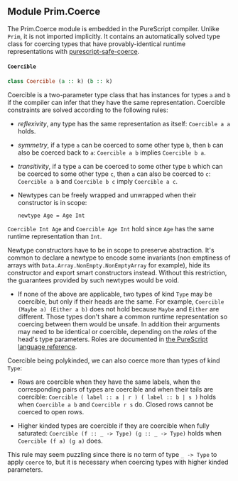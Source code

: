 ## Module Prim.Coerce

The Prim.Coerce module is embedded in the PureScript compiler. Unlike `Prim`, it is not imported implicitly. It contains an automatically solved type class for coercing types that have provably-identical runtime representations with [purescript-safe-coerce](https://pursuit.purescript.org/packages/purescript-safe-coerce).
#### `Coercible`

``` purescript
class Coercible (a :: k) (b :: k) 
```

Coercible is a two-parameter type class that has instances for types `a`
and `b` if the compiler can infer that they have the same representation.
Coercible constraints are solved according to the following rules:

* _reflexivity_, any type has the same representation as itself:
`Coercible a a` holds.

* _symmetry_, if a type `a` can be coerced to some other type `b`, then `b`
can also be coerced back to `a`: `Coercible a b` implies `Coercible b a`.

* _transitivity_, if a type `a` can be coerced to some other type `b` which
can be coerced to some other type `c`, then `a` can also be coerced to `c`:
`Coercible a b` and `Coercible b c` imply `Coercible a c`.

* Newtypes can be freely wrapped and unwrapped when their constructor is
in scope:

      newtype Age = Age Int

`Coercible Int Age` and `Coercible Age Int` hold since `Age` has the same
runtime representation than `Int`.

Newtype constructors have to be in scope to preserve abstraction. It's
common to declare a newtype to encode some invariants (non emptiness of
arrays with `Data.Array.NonEmpty.NonEmptyArray` for example), hide its
constructor and export smart constructors instead. Without this restriction,
the guarantees provided by such newtypes would be void.

* If none of the above are applicable, two types of kind `Type` may be
coercible, but only if their heads are the same. For example,
`Coercible (Maybe a) (Either a b)` does not hold because `Maybe` and
`Either` are different. Those types don't share a common runtime
representation so coercing between them would be unsafe. In addition their
arguments may need to be identical or coercible, depending on the _roles_
of the head's type parameters. Roles are documented in [the PureScript
language reference](https://github.com/purescript/documentation/blob/master/language/Roles.md).

Coercible being polykinded, we can also coerce more than types of kind `Type`:

* Rows are coercible when they have the same labels, when the corresponding
pairs of types are coercible and when their tails are coercible:
`Coercible ( label :: a | r ) ( label :: b | s )` holds when
`Coercible a b` and `Coercible r s` do. Closed rows cannot be coerced to
open rows.

* Higher kinded types are coercible if they are coercible when fully
saturated: `Coercible (f :: _ -> Type) (g :: _ -> Type)` holds when
`Coercible (f a) (g a)` does.

This rule may seem puzzling since there is no term of type `_ -> Type` to
apply `coerce` to, but it is necessary when coercing types with higher
kinded parameters.


